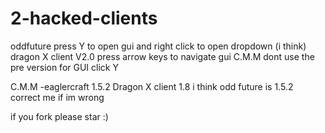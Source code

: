 # 2-hacked-clients
oddfuture press Y to open gui and right click to open dropdown (i think)
dragon X client  V2.0 press arrow keys to navigate gui
C.M.M dont use the pre version for GUI click Y



C.M.M -eaglercraft 1.5.2
Dragon X client 1.8
i think odd future is 1.5.2 correct me if im wrong


if you fork please star :)
